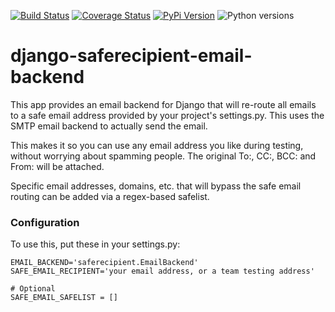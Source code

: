 [![Build Status](https://github.com/uw-it-aca/django-saferecipient-email-backend/workflows/tests/badge.svg?branch=main)](https://github.com/uw-it-aca/django-saferecipient-email-backend/actions)
[![Coverage Status](https://coveralls.io/repos/github/uw-it-aca/django-saferecipient-email-backend/badge.svg?branch=main)](https://coveralls.io/github/uw-it-aca/django-saferecipient-email-backend?branch=main)
[![PyPi Version](https://img.shields.io/pypi/v/django-safe-emailbackend.svg)](https://pypi.python.org/pypi/django-safe-emailbackend)
![Python versions](https://img.shields.io/pypi/pyversions/django-safe-emailbackend.svg)


django-saferecipient-email-backend
==================================

This app provides an email backend for Django that will re-route all emails to a safe email address provided by your project's settings.py.  This uses the SMTP email backend to actually send the email.

This makes it so you can use any email address you like during testing, without worrying about spamming people.  The original To:, CC:, BCC: and From: will be attached.

Specific email addresses, domains, etc. that will bypass the safe email routing can be added via a regex-based safelist.

### Configuration

To use this, put these in your settings.py:

    EMAIL_BACKEND='saferecipient.EmailBackend'
    SAFE_EMAIL_RECIPIENT='your email address, or a team testing address'

    # Optional
    SAFE_EMAIL_SAFELIST = []
